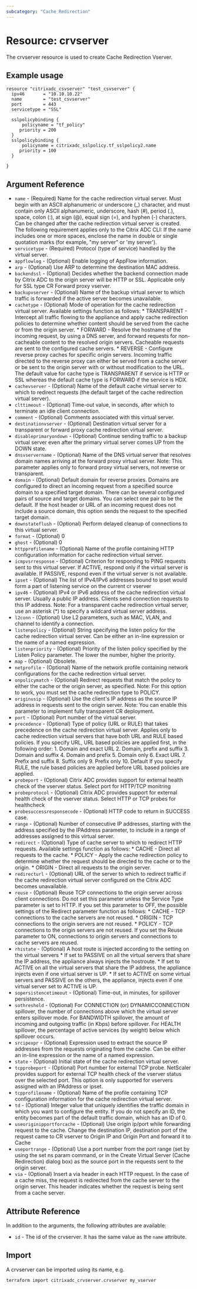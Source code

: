```yaml
---
subcategory: "Cache Redirection"
---
```


# Resource: crvserver

The crvserver resource is used to create Cache Redirection Vserver.


## Example usage

```hcl
resource "citrixadc_csvserver" "test_csvserver" {
  ipv46       = "10.10.10.22"
  name        = "test_csvserver"
  port        = 443
  servicetype = "SSL"

  sslpolicybinding {
      policyname = "tf_policy"
     priority = 200
  }
  sslpolicybinding {
      policyname = citrixadc_sslpolicy.tf_sslpolicy2.name
     priority = 100
  }

}
```


## Argument Reference

* `name` - (Required) Name for the cache redirection virtual server. Must begin with an ASCII alphanumeric or underscore (_) character, and must contain only ASCII alphanumeric, underscore, hash (#), period (.), space, colon (:), at sign (@), equal sign (=), and hyphen (-) characters. Can be changed after the cache redirection virtual server is created. The following requirement applies only to the Citrix ADC CLI:   If the name includes one or more spaces, enclose the name in double or single quotation marks (for example, "my server" or 'my server').
* `servicetype` - (Required) Protocol (type of service) handled by the virtual server.
* `appflowlog` - (Optional) Enable logging of AppFlow information.
* `arp` - (Optional) Use ARP to determine the destination MAC address.
* `backendssl` - (Optional) Decides whether the backend connection made by Citrix ADC to the origin server will be HTTP or SSL. Applicable only for SSL type CR Forward proxy vserver.
* `backupvserver` - (Optional) Name of the backup virtual server to which traffic is forwarded if the active server becomes unavailable.
* `cachetype` - (Optional) Mode of operation for the cache redirection virtual server. Available settings function as follows: * TRANSPARENT - Intercept all traffic flowing to the appliance and apply cache redirection policies to determine whether content should be served from the cache or from the origin server. * FORWARD - Resolve the hostname of the incoming request, by using a DNS server, and forward requests for non-cacheable content to the resolved origin servers. Cacheable requests are sent to the configured cache servers. * REVERSE - Configure reverse proxy caches for specific origin servers. Incoming traffic directed to the reverse proxy can either be served from a cache server or be sent to the origin server with or without modification to the URL. The default value for cache type is TRANSPARENT if service is HTTP or SSL whereas the default cache type is FORWARD if the service is HDX.
* `cachevserver` - (Optional) Name of the default cache virtual server to which to redirect requests (the default target of the cache redirection virtual server).
* `clttimeout` - (Optional) Time-out value, in seconds, after which to terminate an idle client connection.
* `comment` - (Optional) Comments associated with this virtual server.
* `destinationvserver` - (Optional) Destination virtual server for a transparent or forward proxy cache redirection virtual server.
* `disableprimaryondown` - (Optional) Continue sending traffic to a backup virtual server even after the primary virtual server comes UP from the DOWN state.
* `dnsvservername` - (Optional) Name of the DNS virtual server that resolves domain names arriving at the forward proxy virtual server. Note: This parameter applies only to forward proxy virtual servers, not reverse or transparent.
* `domain` - (Optional) Default domain for reverse proxies. Domains are configured to direct an incoming request from a specified source domain to a specified target domain. There can be several configured pairs of source and target domains. You can select one pair to be the default. If the host header or URL of an incoming request does not include a source domain, this option sends the request to the specified target domain.
* `downstateflush` - (Optional) Perform delayed cleanup of connections to this virtual server.
* `format` - (Optional) 0
* `ghost` - (Optional) 0
* `httpprofilename` - (Optional) Name of the profile containing HTTP configuration information for cache redirection virtual server.
* `icmpvsrresponse` - (Optional) Criterion for responding to PING requests sent to this virtual server. If ACTIVE, respond only if the virtual server is available. If PASSIVE, respond even if the virtual server is not available.
* `ipset` - (Optional) The list of IPv4/IPv6 addresses bound to ipset would form a part of listening service on the current cr vserver
* `ipv46` - (Optional) IPv4 or IPv6 address of the cache redirection virtual server. Usually a public IP address. Clients send connection requests to this IP address. Note: For a transparent cache redirection virtual server, use an asterisk (*) to specify a wildcard virtual server address.
* `l2conn` - (Optional) Use L2 parameters, such as MAC, VLAN, and channel to identify a connection.
* `listenpolicy` - (Optional) String specifying the listen policy for the cache redirection virtual server. Can be either an in-line expression or the name of a named expression.
* `listenpriority` - (Optional) Priority of the listen policy specified by the Listen Policy parameter. The lower the number, higher the priority.
* `map` - (Optional) Obsolete.
* `netprofile` - (Optional) Name of the network profile containing network configurations for the cache redirection virtual server.
* `onpolicymatch` - (Optional) Redirect requests that match the policy to either the cache or the origin server, as specified. Note: For this option to work, you must set the cache redirection type to POLICY.
* `originusip` - (Optional) Use the client's IP address as the source IP address in requests sent to the origin server.   Note: You can enable this parameter to implement fully transparent CR deployment.
* `port` - (Optional) Port number of the virtual server.
* `precedence` - (Optional) Type of policy (URL or RULE) that takes precedence on the cache redirection virtual server. Applies only to cache redirection virtual servers that have both URL and RULE based policies. If you specify URL, URL based policies are applied first, in the following order: 1.   Domain and exact URL 2.   Domain, prefix and suffix 3.   Domain and suffix 4.   Domain and prefix 5.   Domain only 6.   Exact URL 7.   Prefix and suffix 8.   Suffix only 9.   Prefix only 10.  Default If you specify RULE, the rule based policies are applied before URL based policies are applied.
* `probeport` - (Optional) Citrix ADC provides support for external health check of the vserver status. Select port for HTTP/TCP monitring
* `probeprotocol` - (Optional) Citrix ADC provides support for external health check of the vserver status. Select HTTP or TCP probes for healthcheck
* `probesuccessresponsecode` - (Optional) HTTP code to return in SUCCESS case.
* `range` - (Optional) Number of consecutive IP addresses, starting with the address specified by the IPAddress parameter, to include in a range of addresses assigned to this virtual server.
* `redirect` - (Optional) Type of cache server to which to redirect HTTP requests. Available settings function as follows: * CACHE - Direct all requests to the cache. * POLICY - Apply the cache redirection policy to determine whether the request should be directed to the cache or to the origin. * ORIGIN - Direct all requests to the origin server.
* `redirecturl` - (Optional) URL of the server to which to redirect traffic if the cache redirection virtual server configured on the Citrix ADC becomes unavailable.
* `reuse` - (Optional) Reuse TCP connections to the origin server across client connections. Do not set this parameter unless the Service Type parameter is set to HTTP. If you set this parameter to OFF, the possible settings of the Redirect parameter function as follows: * CACHE - TCP connections to the cache servers are not reused. * ORIGIN - TCP connections to the origin servers are not reused.  * POLICY - TCP connections to the origin servers are not reused. If you set the Reuse parameter to ON, connections to origin servers and connections to cache servers are reused.
* `rhistate` - (Optional) A host route is injected according to the setting on the virtual servers             * If set to PASSIVE on all the virtual servers that share the IP address, the appliance always injects the hostroute.             * If set to ACTIVE on all the virtual servers that share the IP address, the appliance injects even if one virtual server is UP.             * If set to ACTIVE on some virtual servers and PASSIVE on the others, the appliance, injects even if one virtual server set to ACTIVE is UP.
* `sopersistencetimeout` - (Optional) Time-out, in minutes, for spillover persistence.
* `sothreshold` - (Optional) For CONNECTION (or) DYNAMICCONNECTION spillover, the number of connections above which the virtual server enters spillover mode. For BANDWIDTH spillover, the amount of incoming and outgoing traffic (in Kbps) before spillover. For HEALTH spillover, the percentage of active services (by weight) below which spillover occurs.
* `srcipexpr` - (Optional) Expression used to extract the source IP addresses from the requests originating from the cache. Can be either an in-line expression or the name of a named expression.
* `state` - (Optional) Initial state of the cache redirection virtual server.
* `tcpprobeport` - (Optional) Port number for external TCP probe. NetScaler provides support for external TCP health check of the vserver status over the selected port. This option is only supported for vservers assigned with an IPAddress or ipset.
* `tcpprofilename` - (Optional) Name of the profile containing TCP configuration information for the cache redirection virtual server.
* `td` - (Optional) Integer value that uniquely identifies the traffic domain in which you want to configure the entity. If you do not specify an ID, the entity becomes part of the default traffic domain, which has an ID of 0.
* `useoriginipportforcache` - (Optional) Use origin ip/port while forwarding request to the cache. Change the destination IP, destination port of the request came to CR vserver to Origin IP and Origin Port and forward it to Cache
* `useportrange` - (Optional) Use a port number from the port range (set by using the set ns param command, or in the Create Virtual Server (Cache Redirection) dialog box) as the source port in the requests sent to the origin server.
* `via` - (Optional) Insert a via header in each HTTP request. In the case of a cache miss, the request is redirected from the cache server to the origin server. This header indicates whether the request is being sent from a cache server.


## Attribute Reference

In addition to the arguments, the following attributes are available:

* `id` - The id of the crvserver. It has the same value as the `name` attribute.


## Import

A crvserver can be imported using its name, e.g.

```shell
terraform import citrixadc_crvserver.crvserver my_vserver
```
